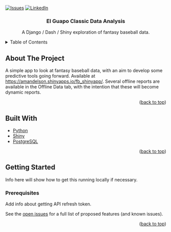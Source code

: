 <div id="top"></div>

[![Issues][issues-shield]][issues-url]
[![LinkedIn][linkedin-shield]][linkedin-url]

<div align="center">
<h3 align="center">El Guapo Classic Data Analysis</h3>

  <p align="center">
  A Django / Dash / Shiny exploration of fantasy baseball data.
    <br />
  </p>
</div>

<!-- TABLE OF CONTENTS -->
<details>
  <summary>Table of Contents</summary>
  <ol>
    <li>
      <a href="#about-the-project">About the Project</a>
      <ul>
        <li><a href="#built-with">Built With</a></li>
      </ul>
    </li>
    <li>
      <a href="#getting-started">Getting Started</a>
      <ul>
        <li><a href="#prerequisites">Prerequisites</a></li>
      </ul>
    </li>
  </ol>
</details>

<!-- ABOUT THE PROJECT -->
## About The Project

A simple app to look at fantasy baseball data, with an aim to develop some predictive tools going forward.
Available at <a href="https://amandelson.shinyapps.io/fb_shinyapp/" target="_blank">https://amandelson.shinyapps.io/fb_shinyapp/</a>.
Several offline reports are available in the Offline Data tab, with the intention that these will become dynamic reports.

<p align="right">(<a href="#top">back to top</a>)</p>

<!-- BUILT WITH -->

## Built With

* [Python](https://www.python.org/)
* [Shiny](https://shiny.rstudio.com/)
* [PostgreSQL](https://www.postgresql.org/)

<p align="right">(<a href="#top">back to top</a>)</p>

<!-- GETTING STARTED -->
## Getting Started

Info here will show how to get this running locally if necessary.

### Prerequisites

Add info about getting API refresh token.


See the [open issues](https://github.com/adam-mandelson/Fantasy-Baseball-Data-Explorer/issues) for a full list of proposed features (and known issues).

<p align="right">(<a href="#top">back to top</a>)</p>

<!-- MARKDOWN LINKS & IMAGES -->
<!-- https://www.markdownguide.org/basic-syntax/#reference-style-links -->
[issues-shield]: https://img.shields.io/github/issues/adam-mandelson/Fantasy-Baseball-Data-Explorer.svg?style=for-the-badge
[issues-url]: https://github.com/adam-mandelson/Fantasy-Baseball-Data-Explorer/issues
[linkedin-shield]: https://img.shields.io/badge/-LinkedIn-black.svg?style=for-the-badge&logo=linkedin&colorB=555
[linkedin-url]: https://linkedin.com/in/adam-mandelson
